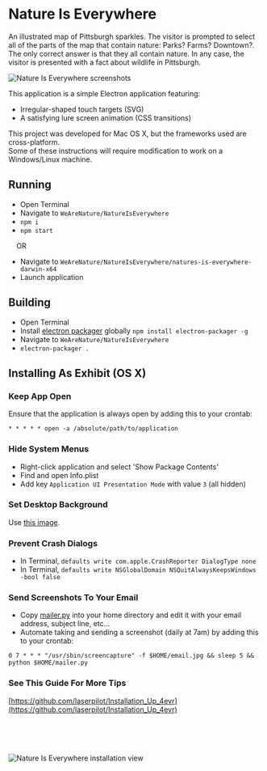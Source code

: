 # <a name="natureiseverywhere"></a>Nature Is Everywhere

An illustrated map of Pittsburgh sparkles. The visitor is prompted to select all of the parts of the map that contain nature: Parks? Farms? Downtown?. The only correct answer is that they all contain nature. In any case, the visitor is presented with a fact about wildlife in Pittsburgh.

![Nature Is Everywhere screenshots](https://github.com/CMP-Studio/WeAreNature/blob/master/_Images/NatureIsEverywhere_Screens.png)

This application is a simple Electron application featuring:
* Irregular-shaped touch targets (SVG)
* A satisfying lure screen animation (CSS transitions)

This project was developed for Mac OS X, but the frameworks used are cross-platform. <br/>
Some of these instructions will require modification to work on a Windows/Linux machine.


## Running
* Open Terminal
* Navigate to ```WeAreNature/NatureIsEverywhere```
* ```npm i```
* ```npm start```

&nbsp;&nbsp;&nbsp;&nbsp;OR

* Navigate to ```WeAreNature/NatureIsEverywhere/natures-is-everywhere-darwin-x64```
* Launch application

## Building
* Open Terminal
* Install [electron packager](https://github.com/electron-userland/electron-packager) globally ```npm install electron-packager -g```
* Navigate to ```WeAreNature/NatureIsEverywhere```
* ```electron-packager .```

## Installing As Exhibit (OS X)

### <a name="keepappopen"></a>Keep App Open

Ensure that the application is always open by adding this to your crontab:

```* * * * * open -a /absolute/path/to/application```

### Hide System Menus
* Right-click application and select 'Show Package Contents'
* Find and open Info.plist
* Add key ```Application UI Presentation Mode``` with value ```3``` (all hidden)

### Set Desktop Background

Use [this image](https://github.com/CMP-Studio/WeAreNature/blob/master/_HelpfulThings/OutOfOrder.png).

### Prevent Crash Dialogs
* In Terminal, ```defaults write com.apple.CrashReporter DialogType none```
* In Terminal, ```defaults write NSGlobalDomain NSQuitAlwaysKeepsWindows -bool false```

### <a name="dailyemail"></a>Send Screenshots To Your Email

* Copy [mailer.py](https://github.com/CMP-Studio/WeAreNature/blob/master/_HelpfulThings/mailer.py) into your home directory and edit it with your email address, subject line, etc... 
* Automate taking and sending a screenshot (daily at 7am) by adding this to your crontab:

```0 7 * * * "/usr/sbin/screencapture" -f $HOME/email.jpg && sleep 5 && python $HOME/mailer.py```

### See This Guide For More Tips
[https://github.com/laserpilot/Installation_Up_4evr](https://github.com/laserpilot/Installation_Up_4evr)

<br/>
<br/>
<br/>

![Nature Is Everywhere installation view](https://github.com/CMP-Studio/WeAreNature/blob/master/_Images/NatureIsEverywhere_Wide.jpg)

 

